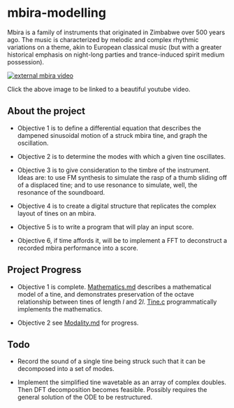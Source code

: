 # mbira-modelling
Mbira is a family of instruments that originated in Zimbabwe over 500 years ago.
The music is characterized by melodic and complex rhythmic variations on a theme, akin to European classical music (but with a greater historical emphasis on night-long parties and trance-induced spirit medium possession).

[![external mbira video](https://img.youtube.com/vi/tKbfUEhjuH4/0.jpg)](https://www.youtube.com/watch?v=tKbfUEhjuH4)

Click the above image to be linked to a beautiful youtube video.


## About the project

- Objective 1 is to define a differential equation that describes the dampened sinusoidal motion of a struck mbira tine, and graph the oscillation.

- Objective 2 is to determine the modes with which a given tine oscillates.

- Objective 3 is to give consideration to the timbre of the instrument. Ideas are: to use FM synthesis to simulate the rasp of a thumb sliding off of a displaced tine; and to use resonance to simulate, well, the resonance of the soundboard.

- Objective 4 is to create a digital structure that replicates the complex layout of tines on an mbira.

- Objective 5 is to write a program that will play an input score.

- Objective 6, if time affords it, will be to implement a FFT to deconstruct a recorded mbira performance into a score.


## Project Progress

- Objective 1 is complete. [Mathematics.md](mathematics.mc) describes a mathematical model of a tine, and demonstrates preservation of the octave relationship between tines of length $l$ and $2l$. [Tine.c](tine.c) programmatically implements the mathematics.

- Objective 2 see [Modality.md](modality.md) for progress.


## Todo
- Record the sound of a single tine being struck such that it can be decomposed into a set of modes.

- Implement the simplified tine wavetable as an array of complex doubles. Then DFT decomposition becomes feasible. Possibly requires the general solution of the ODE to be restructured.
